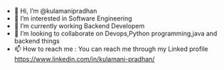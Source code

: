 - 👋 Hi, I’m @kulamanipradhan
- 👀 I’m interested in Software Engineering
- 🌱 I’m currently working Backend Developem
- 💞️ I’m looking to collaborate on Devops,Python programming,java and backend things
- 📫 How to reach me : You can reach me through my Linked profile https://www.linkedin.com/in/kulamani-pradhan/

<!---
kulamanipradhan/kulamanipradhan is a ✨ special ✨ repository because its `README.md` (this file) appears on your GitHub profile.
You can click the Preview link to take a look at your changes.
--->
